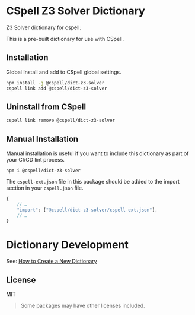 # CSpell Z3 Solver Dictionary

Z3 Solver dictionary for cspell.

This is a pre-built dictionary for use with CSpell.

## Installation

Global Install and add to CSpell global settings.

```sh
npm install -g @cspell/dict-z3-solver
cspell link add @cspell/dict-z3-solver
```

## Uninstall from CSpell

```sh
cspell link remove @cspell/dict-z3-solver
```

## Manual Installation

Manual installation is useful if you want to include this dictionary as part of your CI/CD lint process.

```
npm i @cspell/dict-z3-solver
```

The `cspell-ext.json` file in this package should be added to the import section in your `cspell.json` file.

```javascript
{
    // …
    "import": ["@cspell/dict-z3-solver/cspell-ext.json"],
    // …
}
```

# Dictionary Development

See: [How to Create a New Dictionary](https://github.com/streetsidesoftware/cspell-dicts#how-to-create-a-new-dictionary)

## License

MIT

> Some packages may have other licenses included.
